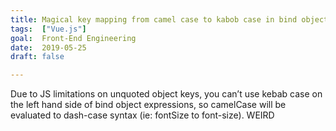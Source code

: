 ```yaml
---
title: Magical key mapping from camel case to kabob case in bind object expressions
tags:  ["Vue.js"]
goal:  Front-End Engineering
date:  2019-05-25
draft: false

---
```

Due to JS limitations on unquoted object keys, you can’t use kebab case on the left hand side of bind object expressions, so
camelCase will be evaluated to dash-case syntax (ie: fontSize to font-size). WEIRD

